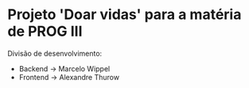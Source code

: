 # Projeto 'Doar vidas' para a matéria de PROG III
Divisão de desenvolvimento:
* Backend -> Marcelo Wippel
* Frontend -> Alexandre Thurow
